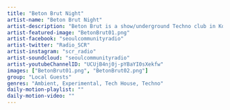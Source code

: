 ```yaml
---
title: "Beton Brut Night"	
artist-name: "Beton Brut Night"	
artist-description: "Beton Brut is a show/underground Techno club in Korea. Mainly hosted by Inger, QNA who bring talented international/local guests. The musical genre of Beton Brut ranges from Ambient, Experimental to Techno."	
artist-featured-image: "BetonBrut01.png"	
artist-facebook: "seoulcommunityradio"	
artist-twitter: "Radio_SCR"	
artist-instagram: "scr_radio"	
artist-soundcloud: "seoulcommunityradio"	
artist-youtubeChannelID: "UCUjB4nj0j-pYBaYI0sXekfw"	
images: ["BetonBrut01.png", "BetonBrut02.png"]
group: "Local Guests"	
genres: "Ambient, Experimental, Tech House, Techno"	
daily-motion-playlist: ""	
daily-motion-video: ""		
---
```


